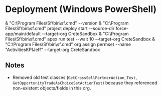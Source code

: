 # Deployment (Windows PowerShell)
& "C:\Program Files\Sf\bin\sf.cmd" --version
& "C:\Program Files\Sf\bin\sf.cmd" project deploy start --source-dir force-app/main/default --target-org CreteSandbox
& "C:\Program Files\Sf\bin\sf.cmd" apex run test --wait 10 --target-org CreteSandbox
& "C:\Program Files\Sf\bin\sf.cmd" org assign permset --name "ActivitiesKPIJeff" --target-org CreteSandbox

## Notes
- Removed old test classes (`GetCrossSellPartnerAction_Test`, `GetOpportunityTradeAsChoiceSetActionTest`) 
  because they referenced non-existent objects/fields in this org.
